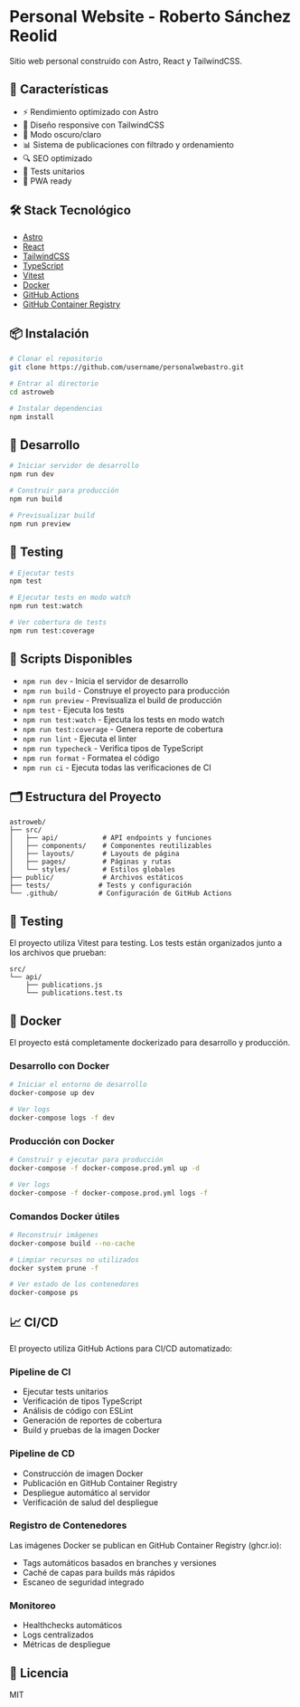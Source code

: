 # Personal Website - Roberto Sánchez Reolid

Sitio web personal construido con Astro, React y TailwindCSS.

## 🚀 Características

- ⚡️ Rendimiento optimizado con Astro
- 🎨 Diseño responsive con TailwindCSS
- 🌙 Modo oscuro/claro
- 📊 Sistema de publicaciones con filtrado y ordenamiento
- 🔍 SEO optimizado
- 🧪 Tests unitarios
- 📱 PWA ready

## 🛠️ Stack Tecnológico

- [Astro](https://astro.build)
- [React](https://reactjs.org)
- [TailwindCSS](https://tailwindcss.com)
- [TypeScript](https://www.typescriptlang.org)
- [Vitest](https://vitest.dev)
- [Docker](https://www.docker.com)
- [GitHub Actions](https://github.com/features/actions)
- [GitHub Container Registry](https://ghcr.io)

## 📦 Instalación

```bash
# Clonar el repositorio
git clone https://github.com/username/personalwebastro.git

# Entrar al directorio
cd astroweb

# Instalar dependencias
npm install
```

## 🔧 Desarrollo

```bash
# Iniciar servidor de desarrollo
npm run dev

# Construir para producción
npm run build

# Previsualizar build
npm run preview
```

## 🧪 Testing

```bash
# Ejecutar tests
npm test

# Ejecutar tests en modo watch
npm run test:watch

# Ver cobertura de tests
npm run test:coverage
```

## 📝 Scripts Disponibles

- `npm run dev` - Inicia el servidor de desarrollo
- `npm run build` - Construye el proyecto para producción
- `npm run preview` - Previsualiza el build de producción
- `npm test` - Ejecuta los tests
- `npm run test:watch` - Ejecuta los tests en modo watch
- `npm run test:coverage` - Genera reporte de cobertura
- `npm run lint` - Ejecuta el linter
- `npm run typecheck` - Verifica tipos de TypeScript
- `npm run format` - Formatea el código
- `npm run ci` - Ejecuta todas las verificaciones de CI

## 🗂️ Estructura del Proyecto

```
astroweb/
├── src/
│   ├── api/           # API endpoints y funciones
│   ├── components/    # Componentes reutilizables
│   ├── layouts/       # Layouts de página
│   ├── pages/         # Páginas y rutas
│   └── styles/        # Estilos globales
├── public/            # Archivos estáticos
├── tests/            # Tests y configuración
└── .github/          # Configuración de GitHub Actions
```

## 🧪 Testing

El proyecto utiliza Vitest para testing. Los tests están organizados junto a los archivos que prueban:

```
src/
└── api/
    ├── publications.js
    └── publications.test.ts
```

## 🐳 Docker

El proyecto está completamente dockerizado para desarrollo y producción.

### Desarrollo con Docker

```bash
# Iniciar el entorno de desarrollo
docker-compose up dev

# Ver logs
docker-compose logs -f dev
```

### Producción con Docker

```bash
# Construir y ejecutar para producción
docker-compose -f docker-compose.prod.yml up -d

# Ver logs
docker-compose -f docker-compose.prod.yml logs -f
```

### Comandos Docker útiles

```bash
# Reconstruir imágenes
docker-compose build --no-cache

# Limpiar recursos no utilizados
docker system prune -f

# Ver estado de los contenedores
docker-compose ps
```

## 📈 CI/CD

El proyecto utiliza GitHub Actions para CI/CD automatizado:

### Pipeline de CI

- Ejecutar tests unitarios
- Verificación de tipos TypeScript
- Análisis de código con ESLint
- Generación de reportes de cobertura
- Build y pruebas de la imagen Docker

### Pipeline de CD

- Construcción de imagen Docker
- Publicación en GitHub Container Registry
- Despliegue automático al servidor
- Verificación de salud del despliegue

### Registro de Contenedores

Las imágenes Docker se publican en GitHub Container Registry (ghcr.io):
- Tags automáticos basados en branches y versiones
- Caché de capas para builds más rápidos
- Escaneo de seguridad integrado

### Monitoreo

- Healthchecks automáticos
- Logs centralizados
- Métricas de despliegue

## 📄 Licencia

MIT